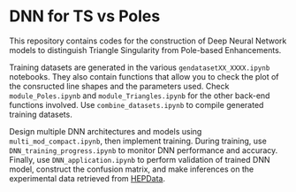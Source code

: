 # DNN for TS vs Poles

This repository contains codes for the construction of Deep Neural Network models to distinguish Triangle Singularity from Pole-based Enhancements.

Training datasets are generated in the various `gendatasetXX_XXXX.ipynb` notebooks. They also contain functions that allow you to check the plot of the consructed line shapes and the parameters used. Check `module_Poles.ipynb` and `module_Triangles.ipynb` for the other back-end functions involved. Use `combine_datasets.ipynb` to compile generated training datasets.

Design multiple DNN architectures and models using `multi_mod_compact.ipynb`, then implement training. During training, use `DNN_training_progress.ipynb` to monitor DNN performance and accuracy. Finally, use `DNN_application.ipynb` to perform validation of trained DNN model, construct the confusion matrix, and make inferences on the experimental data retrieved from <a href=https://www.hepdata.net/record/ins1728691>HEPData</a>.
